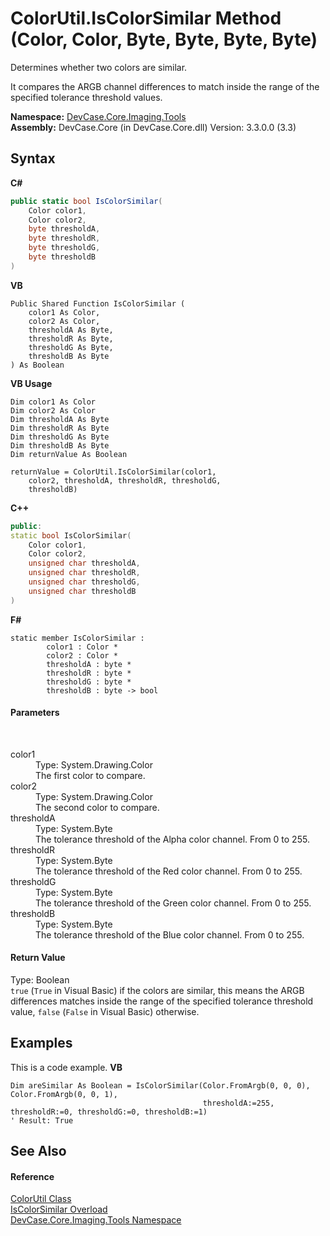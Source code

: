 # ColorUtil.IsColorSimilar Method (Color, Color, Byte, Byte, Byte, Byte)
 

Determines whether two colors are similar. 

 It compares the ARGB channel differences to match inside the range of the specified tolerance threshold values.

**Namespace:**&nbsp;<a href="N_DevCase_Core_Imaging_Tools">DevCase.Core.Imaging.Tools</a><br />**Assembly:**&nbsp;DevCase.Core (in DevCase.Core.dll) Version: 3.3.0.0 (3.3)

## Syntax

**C#**<br />
``` C#
public static bool IsColorSimilar(
	Color color1,
	Color color2,
	byte thresholdA,
	byte thresholdR,
	byte thresholdG,
	byte thresholdB
)
```

**VB**<br />
``` VB
Public Shared Function IsColorSimilar ( 
	color1 As Color,
	color2 As Color,
	thresholdA As Byte,
	thresholdR As Byte,
	thresholdG As Byte,
	thresholdB As Byte
) As Boolean
```

**VB Usage**<br />
``` VB Usage
Dim color1 As Color
Dim color2 As Color
Dim thresholdA As Byte
Dim thresholdR As Byte
Dim thresholdG As Byte
Dim thresholdB As Byte
Dim returnValue As Boolean

returnValue = ColorUtil.IsColorSimilar(color1, 
	color2, thresholdA, thresholdR, thresholdG, 
	thresholdB)
```

**C++**<br />
``` C++
public:
static bool IsColorSimilar(
	Color color1, 
	Color color2, 
	unsigned char thresholdA, 
	unsigned char thresholdR, 
	unsigned char thresholdG, 
	unsigned char thresholdB
)
```

**F#**<br />
``` F#
static member IsColorSimilar : 
        color1 : Color * 
        color2 : Color * 
        thresholdA : byte * 
        thresholdR : byte * 
        thresholdG : byte * 
        thresholdB : byte -> bool 

```


#### Parameters
&nbsp;<dl><dt>color1</dt><dd>Type: System.Drawing.Color<br />The first color to compare.</dd><dt>color2</dt><dd>Type: System.Drawing.Color<br />The second color to compare.</dd><dt>thresholdA</dt><dd>Type: System.Byte<br />The tolerance threshold of the Alpha color channel. From 0 to 255.</dd><dt>thresholdR</dt><dd>Type: System.Byte<br />The tolerance threshold of the Red color channel. From 0 to 255.</dd><dt>thresholdG</dt><dd>Type: System.Byte<br />The tolerance threshold of the Green color channel. From 0 to 255.</dd><dt>thresholdB</dt><dd>Type: System.Byte<br />The tolerance threshold of the Blue color channel. From 0 to 255.</dd></dl>

#### Return Value
Type: Boolean<br />`true` (`True` in Visual Basic) if the colors are similar, this means the ARGB differences matches inside the range of the specified tolerance threshold value, `false` (`False` in Visual Basic) otherwise.

## Examples
This is a code example. 
**VB**<br />
``` VB
Dim areSimilar As Boolean = IsColorSimilar(Color.FromArgb(0, 0, 0), Color.FromArgb(0, 0, 1),
                                           thresholdA:=255, thresholdR:=0, thresholdG:=0, thresholdB:=1)
' Result: True
```


## See Also


#### Reference
<a href="T_DevCase_Core_Imaging_Tools_ColorUtil">ColorUtil Class</a><br /><a href="Overload_DevCase_Core_Imaging_Tools_ColorUtil_IsColorSimilar">IsColorSimilar Overload</a><br /><a href="N_DevCase_Core_Imaging_Tools">DevCase.Core.Imaging.Tools Namespace</a><br />